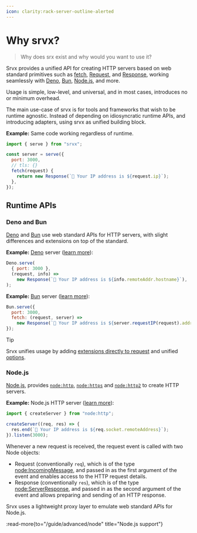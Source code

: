 ```yaml
---
icon: clarity:rack-server-outline-alerted
---
```


# Why srvx?

> Why does srx exist and why would you want to use it?

Srvx provides a unified API for creating HTTP servers based on web standard primitives such as [fetch][fetch], [Request][Request], and [Response][Response], working seamlessly with [Deno][Deno], [Bun][Bun], [Node.js][Node.js], and more.

Usage is simple, low-level, and universal, and in most cases, introduces no or minimum overhead.

The main use-case of srvx is for tools and frameworks that wish to be runtime agnostic. Instead of depending on idiosyncratic runtime APIs, and introducing adapters, using srvx as unified building block.

**Example:** Same code working regardless of runtime.

```js
import { serve } from "srvx";

const server = serve({
  port: 3000,
  // tls: {}
  fetch(request) {
    return new Response(`👋 Your IP address is ${request.ip}`);
  },
});
```

## Runtime APIs

### Deno and Bun

[Deno][Deno] and [Bun][Bun] use web standard APIs for HTTP servers, with slight differences and extensions on top of the standard.

**Example:** [Deno][Deno] server ([learn more](https://docs.deno.com/api/deno/~/Deno.serve)):

```js
Deno.serve(
  { port: 3000 },
  (request, info) =>
    new Response(`👋 Your IP address is ${info.remoteAddr.hostname}`),
);
```

**Example:** [Bun][Bun] server ([learn more](https://bun.sh/docs/api/http)):

```js
Bun.serve({
  port: 3000,
  fetch: (request, server) =>
    new Response(`👋 Your IP address is ${server.requestIP(request).address}`),
});
```

> [!TIP]
> Srvx unifies usage by adding [extensions directly to request](/guide/basics/handler#extended-request-serverrequest) and unified [options](/guide/basics/options).

### Node.js

[Node.js][Node.js], provides [`node:http`](https://nodejs.org/api/http.html), [`node:https`](https://nodejs.org/api/https.html) and [`node:http2`](https://nodejs.org/api/http2.html) to create HTTP servers.

**Example:** Node.js HTTP server ([learn more](https://nodejs.org/en/learn/getting-started/introduction-to-nodejs)):

```js
import { createServer } from "node:http";

createServer((req, res) => {
  res.end(`👋 Your IP address is ${req.socket.remoteAddress}`);
}).listen(3000);
```

Whenever a new request is received, the request event is called with two Node objects:

- Request (conventionally `req`), which is of the type [node:IncomingMessage][IncomingMessage], and passed in as the first argument of the event and enables access to the HTTP request details.
- Response (conventionally `res`), which is of the type [node:ServerResponse][ServerResponse], and passed in as the second argument of the event and allows preparing and sending of an HTTP response.

Srvx uses a lightweight proxy layer to emulate web standard APIs for Node.js.

:read-more{to="/guide/advanced/node" title="Node.js support"}

[Node.js]: https://nodejs.org/
[Deno]: https://deno.com/
[Bun]: https://bun.sh/
[Express]: https://expressjs.com/
[Fastify]: https://fastify.dev/
[Fetch]: https://developer.mozilla.org/en-US/docs/Web/API/Fetch_API
[Request]: https://developer.mozilla.org/en-US/docs/Web/API/Request
[Response]: https://developer.mozilla.org/en-US/docs/Web/API/Response
[IncomingMessage]: https://nodejs.org/api/http.html#http_class_http_incomingmessage
[ServerResponse]: https://nodejs.org/api/http.html#http_class_http_serverresponse
